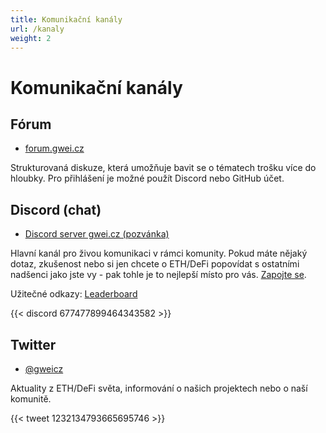 ```yaml
---
title: Komunikační kanály
url: /kanaly
weight: 2
---
```


# Komunikační kanály


## Fórum

* [forum.gwei.cz](https://forum.gwei.cz/) 

Strukturovaná diskuze, která umožňuje bavit se o tématech trošku více do hloubky. Pro přihlášení je možné použít Discord nebo GitHub účet.


## Discord (chat)

* [Discord server gwei.cz (pozvánka)](https://discord.gg/FpxwbnM)

Hlavní kanál pro živou komunikaci v rámci komunity. Pokud máte nějaký dotaz, zkušenost nebo si jen chcete o ETH/DeFi popovídat s ostatními nadšenci jako jste vy - pak tohle je to nejlepší místo pro vás. [Zapojte se](https://discord.gg/FpxwbnM).

Užitečné odkazy: [Leaderboard](https://mee6.xyz/leaderboard/677477899464343582)

{{< discord 677477899464343582 >}}


## Twitter

* [@gweicz](https://twitter.com/gweicz)

Aktuality z ETH/DeFi světa, informování o našich projektech nebo o naší komunitě.

{{< tweet 1232134793665695746 >}}
